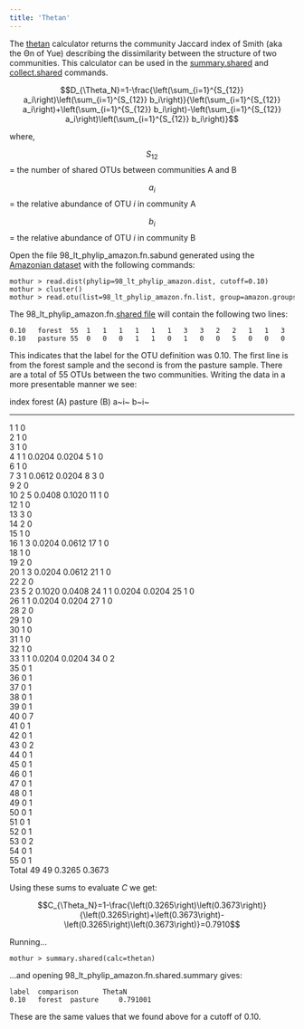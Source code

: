 ```yaml
---
title: 'Thetan'
---
```

The [thetan](thetan) calculator returns the community Jaccard
index of Smith (aka the Θn of Yue) describing the dissimilarity between
the structure of two communities. This calculator can be used in the
[summary.shared](summary.shared) and
[collect.shared](collect.shared) commands.

$$D_{\Theta_N}=1-\frac{\left(\sum_{i=1}^{S_{12}} a_i\right)\left(\sum_{i=1}^{S_{12}} b_i\right)}{\left(\sum_{i=1}^{S_{12}} a_i\right)+\left(\sum_{i=1}^{S_{12}} b_i\right)-\left(\sum_{i=1}^{S_{12}} a_i\right)\left(\sum_{i=1}^{S_{12}} b_i\right)}$$

where,

$$S_{12}$$ = the number of shared OTUs between communities A and B

$$a_i$$ = the relative abundance of OTU <i>i</i> in community A

$$b_i$$ = the relative abundance of OTU <i>i</i> in community B

Open the file 98\_lt\_phylip\_amazon.fn.sabund generated using the [
Amazonian dataset](Media:AmazonData.zip) with the following
commands:

    mothur > read.dist(phylip=98_lt_phylip_amazon.dist, cutoff=0.10)
    mothur > cluster()
    mothur > read.otu(list=98_lt_phylip_amazon.fn.list, group=amazon.groups, label=0.10)

The 98\_lt\_phylip\_amazon.fn.[shared file](shared_file) will
contain the following two lines:

    0.10   forest  55  1   1   1   1   1   1   3   3   2   2   1   1   3   2   1   1   1   1   2   1   1   2   5   1   1   1   1   2   1   1   1   1   1   0   0   0   0   0   0   0   0   0   0   0   0   0   0   0   0   0   0   0   0   0   0   
    0.10   pasture 55  0   0   0   1   1   0   1   0   0   5   0   0   0   0   0   2   0   0   0   3   0   0   2   1   0   1   0   0   0   0   0   0   1   2   1   1   1   1   1   7   1   1   2   1   1   1   1   1   1   1   1   1   2   1   1   

This indicates that the label for the OTU definition was 0.10. The first
line is from the forest sample and the second is from the pasture
sample. There are a total of 55 OTUs between the two communities.
Writing the data in a more presentable manner we see:

  index   forest (A)   pasture (B)   a~i~     b~i~
  ------- ------------ ------------- -------- --------
  1       1            0                      
  2       1            0                      
  3       1            0                      
  4       1            1             0.0204   0.0204
  5       1            0                      
  6       1            0                      
  7       3            1             0.0612   0.0204
  8       3            0                      
  9       2            0                      
  10      2            5             0.0408   0.1020
  11      1            0                      
  12      1            0                      
  13      3            0                      
  14      2            0                      
  15      1            0                      
  16      1            3             0.0204   0.0612
  17      1            0                      
  18      1            0                      
  19      2            0                      
  20      1            3             0.0204   0.0612
  21      1            0                      
  22      2            0                      
  23      5            2             0.1020   0.0408
  24      1            1             0.0204   0.0204
  25      1            0                      
  26      1            1             0.0204   0.0204
  27      1            0                      
  28      2            0                      
  29      1            0                      
  30      1            0                      
  31      1            0                      
  32      1            0                      
  33      1            1             0.0204   0.0204
  34      0            2                      
  35      0            1                      
  36      0            1                      
  37      0            1                      
  38      0            1                      
  39      0            1                      
  40      0            7                      
  41      0            1                      
  42      0            1                      
  43      0            2                      
  44      0            1                      
  45      0            1                      
  46      0            1                      
  47      0            1                      
  48      0            1                      
  49      0            1                      
  50      0            1                      
  51      0            1                      
  52      0            1                      
  53      0            2                      
  54      0            1                      
  55      0            1                      
  Total   49           49            0.3265   0.3673

Using these sums to evaluate <i>C</i> we get:

$$C_{\Theta_N}=1-\frac{\left(0.3265\right)\left(0.3673\right)}{\left(0.3265\right)+\left(0.3673\right)-\left(0.3265\right)\left(0.3673\right)}=0.7910$$

Running\...

    mothur > summary.shared(calc=thetan)

\...and opening 98\_lt\_phylip\_amazon.fn.shared.summary gives:

    label  comparison      ThetaN
    0.10   forest  pasture     0.791001

These are the same values that we found above for a cutoff of 0.10.

